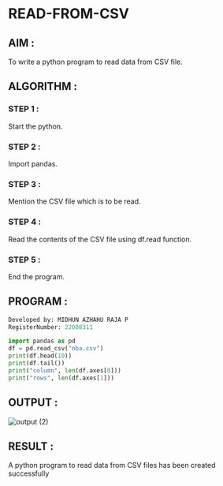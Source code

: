 # READ-FROM-CSV 


## AIM : 

To write a python program to read data from CSV file.


## ALGORITHM :

### STEP 1 :

Start the python.

### STEP 2 :

Import pandas.

### STEP 3 :

Mention the CSV file which is to be read.

### STEP 4 :
Read the contents of the CSV file using df.read function.

### STEP 5 :
End the program.


## PROGRAM :
```python
Developed by: MIDHUN AZHAHU RAJA P
RegisterNumber: 22008311

import pandas as pd
df = pd.read_csv("nba.csv")
print(df.head(10))
print(df.tail())
print("column", len(df.axes[0]))
print("rows", len(df.axes[1]))
```
## OUTPUT :

![output (2)](https://user-images.githubusercontent.com/118054670/213934680-a068857b-73d4-42be-8e27-1be1f5b32418.png)

## RESULT :

A python program to read data from CSV files has been created successfully
